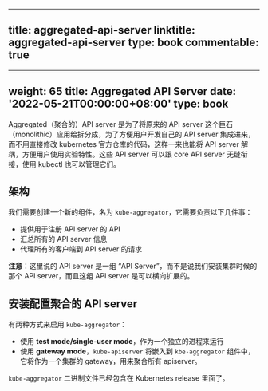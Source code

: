 
---
title: aggregated-api-server
linktitle: aggregated-api-server
type: book
commentable: true
---

---
weight: 65
title: Aggregated API Server
date: '2022-05-21T00:00:00+08:00'
type: book
---

Aggregated（聚合的）API server 是为了将原来的 API server 这个巨石（monolithic）应用给拆分成，为了方便用户开发自己的 API server 集成进来，而不用直接修改 kubernetes 官方仓库的代码，这样一来也能将 API server 解耦，方便用户使用实验特性。这些 API server 可以跟 core API server 无缝衔接，使用 kubectl 也可以管理它们。

## 架构

我们需要创建一个新的组件，名为 `kube-aggregator`，它需要负责以下几件事：

- 提供用于注册 API server 的 API
- 汇总所有的 API server 信息
- 代理所有的客户端到 API server 的请求

**注意**：这里说的 API server 是一组 “API Server”，而不是说我们安装集群时候的那个 API server，而且这组 API server 是可以横向扩展的。

## 安装配置聚合的 API server

有两种方式来启用 `kube-aggregator`：

- 使用 **test mode/single-user mode**，作为一个独立的进程来运行
- 使用 **gateway mode**，`kube-apiserver` 将嵌入到 `kbe-aggregator` 组件中，它将作为一个集群的 gateway，用来聚合所有 apiserver。

`kube-aggregator` 二进制文件已经包含在 Kubernetes release 里面了。

    
